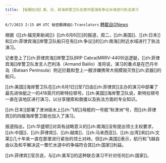 ```yaml
---
title: 【秘翻在线】美、日、菲海岸警卫队在南中国海有争议水域进行执法演习
---
```

`6/7/2023 2:15 AM UTC 秘密翻譯組G-Translators` [轉載自GNews](https://gnews.org/articles/1363859)

根据《[[zh:福克斯新闻]]》[[zh:6月6日]]的报道，周二，[[zh:美国]]、[[zh:日本]]和[[zh:菲律宾海]]岸警卫队船只在有[[zh:争议]]的[[zh:南海]]附近水域进行了执法演习。

记者登上了[[zh:菲律宾海]]岸警卫队BRP Cabra(MRRV-4409)巡逻艇，[[zh:菲律宾海]]岸警卫队发言人巴利洛（Armand Balilo）准将说，演习的重点是在巴丹半岛（Bataan Peninsula）附近拦截和登上一艘涉嫌携带大规模毁灭性[[zh:武器]]的船只。

[[zh:美国]]海岸警卫队在[[zh:6月1日]]至7日由[[zh:菲律宾]]主办的演习中部署了最先进快艇之一的418英尺的斯特拉顿号。[[zh:美国]]海岸警卫队说，斯特拉顿号一直在该地区进行演习，以分享搜索和救援以及执法方面的专业知识。

[[zh:日本]]部署了津洲级水上[[zh:飞机]]母舰的一号舰“秋津洲”号，而[[zh:菲律宾]]的四艘海岸警卫舰也加入了演习。

报道指出，[[zh:华盛顿]]对具有战略意义的[[zh:南海]]没有提出领土主权要求，[[zh:中国]]、[[zh:菲律宾]]、[[zh:越南]]、[[zh:马来西亚]]、[[zh:台湾]]和[[zh:文莱]]几十年来一直在那里进行紧张的领土对峙。但[[zh:美国]]表示，航行和飞越自由以及和平解决这一繁忙水道中的争端符合其[[zh:国家]]利益。

[[zh:菲律宾]]官员说，与[[zh:美军]]的这种联合演习不针对任何[[zh:国家]]。
